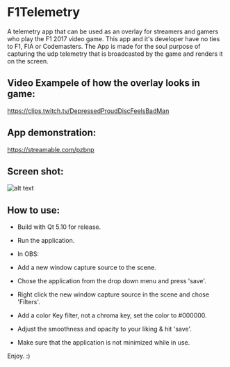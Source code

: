 # F1Telemetry

A telemetry app that can be used as an overlay for streamers and gamers who play the F1 2017 video game. This app and it's developer have no ties to F1, FIA or Codemasters. The App is made for the soul purpose of capturing the udp telemetry that is broadcasted by the game and renders it on the screen.

## Video Exampele of how the overlay looks in game:
https://clips.twitch.tv/DepressedProudDiscFeelsBadMan

## App demonstration:
https://streamable.com/pzbnp

## Screen shot:
![alt text](https://i.imgur.com/VlxnhZS.png "Main view")


## How to use:

- Build with Qt 5.10 for release.

- Run the application.

- In OBS:

- Add a new window capture source to the scene.

- Chose the application from the drop down menu and press 'save'.

- Right click the new window capture source in the scene and chose 'Filters'.

- Add a color Key filter, not a chroma key, set the color to #000000.

- Adjust the smoothness and opacity to your liking & hit 'save'.

- Make sure that the application is not minimized while in use.

Enjoy. :)
